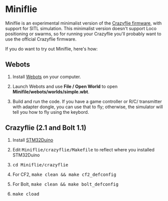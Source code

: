 # Miniflie
Miniflie is an experimental minimalist version of the 
[Crazyflie firmware](https://github.com/bitcraze/crazyflie-firmware),
with support for SITL simulation.  This minimalist version doesn't 
support Loco positioning or swarms, so for running your Crazyflie
you'll probably want to use the official Crazyflie firmware.

If you do want to try out Miniflie, here's how:

## Webots

1. Install [Webots](https://cyberbotics.com/) on your computer.  

2. Launch Webots and use <b>File / Open World</b> to open <b>Minifile/webots/worlds/simple.wbt</b>.

3.  Build and run the code.  If you have a game controller or R/C/ transmitter with
adapter dongle, you can use that to fly;  otherwise, the simulator will tell you 
how to fly using the keybord.

## Crazyflie (2.1 and Bolt 1.1)

1. Install [STM32Duino](https://github.com/stm32duino)

2. Edit <tt>Miniflie/crazyflie/Makefile</tt> to reflect where you 
installed STM32Duino

3. <tt>cd Miniflie/crazyflie</tt>

4. For CF2, <tt>make clean && make cf2_defconfig</tt> 

5. For Bolt, <tt>make clean && make bolt_defconfig</tt> 

6. <tt>make cload</tt>


